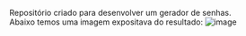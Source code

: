 Repositório criado para desenvolver um gerador de senhas.
<br>
Abaixo temos uma imagem expositava do resultado:
![image](https://user-images.githubusercontent.com/102265187/184506427-023116e5-e844-4dbf-af37-55c7226d5753.png)

